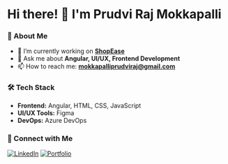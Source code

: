 <!--
**MokkapalliPrudviRaj/MokkapalliPrudviRaj** is a ✨ _special_ ✨ repository because its `README.md` (this file) appears on your GitHub profile.

Here are some ideas to get you started:

- 🔭 I’m currently working on ...
- 🌱 I’m currently learning ...
- 👯 I’m looking to collaborate on ...
- 🤔 I’m looking for help with ...
- 💬 Ask me about ...
- 📫 How to reach me: ...
- 😄 Pronouns: ...
- ⚡ Fun fact: ...
-->


# Hi there! 👋 I'm Prudvi Raj Mokkapalli

### 🚀 About Me
- 🔭 I’m currently working on **[ShopEase](#)**
- 💬 Ask me about **Angular, UI/UX, Frontend Development**
- 📫 How to reach me: **[mokkapalliprudviraj@gmail.com](mailto:mokkapalliprudviraj@gmail.com)**

### 🛠 Tech Stack
- **Frontend:** Angular, HTML, CSS, JavaScript
- **UI/UX Tools:** Figma
- **DevOps:** Azure DevOps

### 🔗 Connect with Me
[![LinkedIn](https://img.shields.io/badge/-LinkedIn-blue?style=flat&logo=linkedin)](https://www.linkedin.com/in/uiuxbyprudvi/)
[![Portfolio](https://img.shields.io/badge/-Portfolio-green?style=flat&logo=web)](https://mokkapalliprudviraj.github.io/Personal-Portfolio/)
